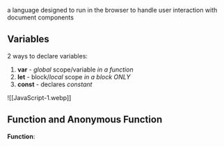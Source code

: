 a language designed to run in the browser to handle user interaction with document components

## Variables
2 ways to declare variables:
1. **var** - *global* scope/variable *in a function*
2. **let** - block/*local* scope *in a block ONLY*
3. **const** - declares *constant*

![[JavaScript-1.webp]]

## Function and Anonymous Function
**Function**:
